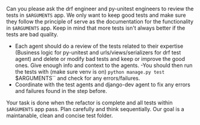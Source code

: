 Can you please ask the drf engineer and py-unitest engineers to review the tests in `$ARGUMENTS` app. We only want to keep good tests and make sure they follow the principle of serve as the documentation for the functionality in `$ARGUMENTS` app. Keep in mind that more tests isn't always better if the tests are bad quality.

- Each agent should do a review of the tests related to their expertise (Business logic for py-unitest and urls/views/serializers for drf test agent) and delete or modify bad tests and keep or improve the good ones. Give enough info and context to the agents.
-You should then run the tests with (make sure venv is on) `python manage.py test `$ARGUMENTS`` and check for any errors/failures.
- Coordinate with the test agents and django-dev agent to fix any errors and failures found in the step before.

Your task is done when the refactor is complete and all tests within `$ARGUMENTS` app pass. Plan carefully and think sequentially. Our goal is a maintanable, clean and concise test folder.